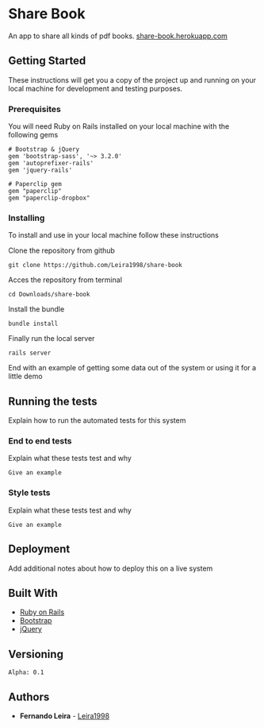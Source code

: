 # Share Book

An app to share all kinds of pdf books.
[share-book.herokuapp.com](https://share-book.herokuapp.com)

## Getting Started

These instructions will get you a copy of the project up and running on your local machine for development and testing purposes.

### Prerequisites

You will need Ruby on Rails installed on your local machine with the following gems

```
# Bootstrap & jQuery
gem 'bootstrap-sass', '~> 3.2.0'
gem 'autoprefixer-rails'
gem 'jquery-rails'

# Paperclip gem
gem "paperclip"
gem "paperclip-dropbox"
```

### Installing

To install and use in your local machine follow these instructions

Clone the repository from github

```
git clone https://github.com/Leira1998/share-book
```

Acces the repository from terminal

```
cd Downloads/share-book
```

Install the bundle
```
bundle install
```

Finally run the local server
```
rails server
```

End with an example of getting some data out of the system or using it for a little demo

## Running the tests

Explain how to run the automated tests for this system

### End to end tests

Explain what these tests test and why

```
Give an example
```

### Style tests

Explain what these tests test and why

```
Give an example
```

## Deployment

Add additional notes about how to deploy this on a live system

## Built With

* [Ruby on Rails](http://www.dropwizard.io/1.0.2/docs/)
* [Bootstrap](https://maven.apache.org/)
* [jQuery](https://rometools.github.io/rome/)


## Versioning

```
Alpha: 0.1
```

## Authors

* **Fernando Leira** -  [Leira1998](https://github.com/Leira1998)
